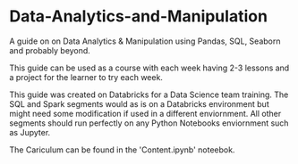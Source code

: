 # Data-Analytics-and-Manipulation
A guide on on Data Analytics &amp; Manipulation using Pandas, SQL, Seaborn and probably beyond.

This guide can be used as a course with each week having 2-3 lessons and a project for the learner to try each week.

This guide was created on Databricks for a Data Science team training. The SQL and Spark segments would as is on a Databricks environment but might need some modification if used in a different enviornment. All other segments should run perfectly on any Python Notebooks enviornment such as Jupyter.

The Cariculum can be found in the 'Content.ipynb' noteebok.
